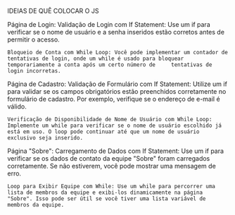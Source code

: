 IDEIAS DE QUÊ COLOCAR O JS


Página de Login:
    Validação de Login com If Statement: Use um if para verificar se o nome de usuário e a senha inseridos estão corretos antes de permitir o acesso.

    Bloqueio de Conta com While Loop: Você pode implementar um contador de tentativas de login, onde um while é usado para bloquear temporariamente a conta após um certo número de     tentativas de login incorretas.

Página de Cadastro:
    Validação de Formulário com If Statement: Utilize um if para validar se os campos obrigatórios estão preenchidos corretamente no formulário de cadastro. Por exemplo, verifique se o endereço de e-mail é válido.

    Verificação de Disponibilidade de Nome de Usuário com While Loop: Implemente um while para verificar se o nome de usuário escolhido já está em uso. O loop pode continuar até que um nome de usuário exclusivo seja inserido.

Página "Sobre":
    Carregamento de Dados com If Statement: Use um if para verificar se os dados de contato da equipe "Sobre" foram carregados corretamente. Se não estiverem, você pode mostrar uma mensagem de erro.

    Loop para Exibir Equipe com While: Use um while para percorrer uma lista de membros da equipe e exibi-los dinamicamente na página "Sobre". Isso pode ser útil se você tiver uma lista variável de membros da equipe.
